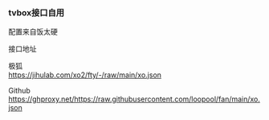 ### tvbox接口自用

配置来自饭太硬

接口地址

极狐  
https://jihulab.com/xo2/fty/-/raw/main/xo.json

Github  
https://ghproxy.net/https://raw.githubusercontent.com/loopool/fan/main/xo.json